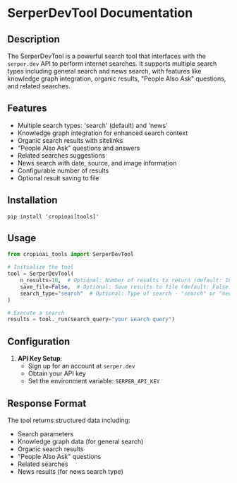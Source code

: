 # SerperDevTool Documentation

## Description
The SerperDevTool is a powerful search tool that interfaces with the `serper.dev` API to perform internet searches. It supports multiple search types including general search and news search, with features like knowledge graph integration, organic results, "People Also Ask" questions, and related searches.

## Features
- Multiple search types: 'search' (default) and 'news'
- Knowledge graph integration for enhanced search context
- Organic search results with sitelinks
- "People Also Ask" questions and answers
- Related searches suggestions
- News search with date, source, and image information
- Configurable number of results
- Optional result saving to file

## Installation
```shell
pip install 'cropioai[tools]'
```

## Usage
```python
from cropioai_tools import SerperDevTool

# Initialize the tool
tool = SerperDevTool(
    n_results=10,  # Optional: Number of results to return (default: 10)
    save_file=False,  # Optional: Save results to file (default: False)
    search_type="search"  # Optional: Type of search - "search" or "news" (default: "search")
)

# Execute a search
results = tool._run(search_query="your search query")
```

## Configuration
1. **API Key Setup**:
   - Sign up for an account at `serper.dev`
   - Obtain your API key
   - Set the environment variable: `SERPER_API_KEY`

## Response Format
The tool returns structured data including:
- Search parameters
- Knowledge graph data (for general search)
- Organic search results
- "People Also Ask" questions
- Related searches
- News results (for news search type)
